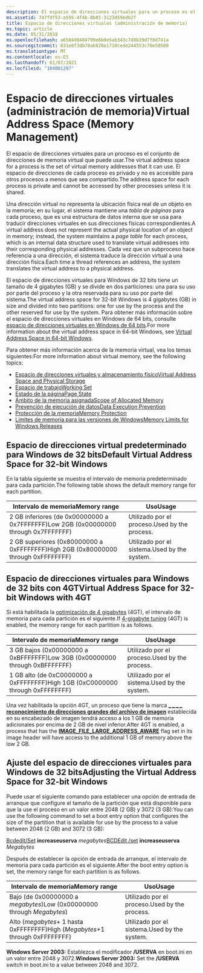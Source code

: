 ```yaml
---
description: El espacio de direcciones virtuales para un proceso es el conjunto de direcciones de memoria virtual que puede usar. El espacio de direcciones de cada proceso es privado y no es accesible para otros procesos a menos que sea compartido.
ms.assetid: 747f9f53-a595-4f4b-8b81-3123d59edb2f
title: Espacio de direcciones virtuales (administración de memoria)
ms.topic: article
ms.date: 05/31/2018
ms.openlocfilehash: a6584d0404799e6b0e5ab343c7d8b39d7f8d741a
ms.sourcegitcommit: 831e8f3db78ab820e1710cede244553c70e50500
ms.translationtype: MT
ms.contentlocale: es-ES
ms.lasthandoff: 01/07/2021
ms.locfileid: "104001297"
---
```

# <a name="virtual-address-space-memory-management"></a><span data-ttu-id="4819f-104">Espacio de direcciones virtuales (administración de memoria)</span><span class="sxs-lookup"><span data-stu-id="4819f-104">Virtual Address Space (Memory Management)</span></span>

<span data-ttu-id="4819f-105">El espacio de direcciones virtuales para un proceso es el conjunto de direcciones de memoria virtual que puede usar.</span><span class="sxs-lookup"><span data-stu-id="4819f-105">The virtual address space for a process is the set of virtual memory addresses that it can use.</span></span> <span data-ttu-id="4819f-106">El espacio de direcciones de cada proceso es privado y no es accesible para otros procesos a menos que sea compartido.</span><span class="sxs-lookup"><span data-stu-id="4819f-106">The address space for each process is private and cannot be accessed by other processes unless it is shared.</span></span>

<span data-ttu-id="4819f-107">Una dirección virtual no representa la ubicación física real de un objeto en la memoria; en su lugar, el sistema mantiene una *tabla de páginas* para cada proceso, que es una estructura de datos interna que se usa para traducir direcciones virtuales en sus direcciones físicas correspondientes.</span><span class="sxs-lookup"><span data-stu-id="4819f-107">A virtual address does not represent the actual physical location of an object in memory; instead, the system maintains a *page table* for each process, which is an internal data structure used to translate virtual addresses into their corresponding physical addresses.</span></span> <span data-ttu-id="4819f-108">Cada vez que un subproceso hace referencia a una dirección, el sistema traduce la dirección virtual a una dirección física.</span><span class="sxs-lookup"><span data-stu-id="4819f-108">Each time a thread references an address, the system translates the virtual address to a physical address.</span></span>

<span data-ttu-id="4819f-109">El espacio de direcciones virtuales para Windows de 32 bits tiene un tamaño de 4 gigabytes (GB) y se divide en dos particiones: una para su uso por parte del proceso y la otra reservada para su uso por parte del sistema.</span><span class="sxs-lookup"><span data-stu-id="4819f-109">The virtual address space for 32-bit Windows is 4 gigabytes (GB) in size and divided into two partitions: one for use by the process and the other reserved for use by the system.</span></span> <span data-ttu-id="4819f-110">Para obtener más información sobre el espacio de direcciones virtuales en Windows de 64 bits, consulte [espacio de direcciones virtuales en Windows de 64 bits](../winprog64/virtual-address-space.md).</span><span class="sxs-lookup"><span data-stu-id="4819f-110">For more information about the virtual address space in 64-bit Windows, see [Virtual Address Space in 64-bit Windows](../winprog64/virtual-address-space.md).</span></span>

<span data-ttu-id="4819f-111">Para obtener más información acerca de la memoria virtual, vea los temas siguientes:</span><span class="sxs-lookup"><span data-stu-id="4819f-111">For more information about virtual memory, see the following topics:</span></span>

-   [<span data-ttu-id="4819f-112">Espacio de direcciones virtuales y almacenamiento físico</span><span class="sxs-lookup"><span data-stu-id="4819f-112">Virtual Address Space and Physical Storage</span></span>](virtual-address-space-and-physical-storage.md)
-   [<span data-ttu-id="4819f-113">Espacio de trabajo</span><span class="sxs-lookup"><span data-stu-id="4819f-113">Working Set</span></span>](working-set.md)
-   [<span data-ttu-id="4819f-114">Estado de la página</span><span class="sxs-lookup"><span data-stu-id="4819f-114">Page State</span></span>](page-state.md)
-   [<span data-ttu-id="4819f-115">Ámbito de la memoria asignada</span><span class="sxs-lookup"><span data-stu-id="4819f-115">Scope of Allocated Memory</span></span>](scope-of-allocated-memory.md)
-   [<span data-ttu-id="4819f-116">Prevención de ejecución de datos</span><span class="sxs-lookup"><span data-stu-id="4819f-116">Data Execution Prevention</span></span>](data-execution-prevention.md)
-   [<span data-ttu-id="4819f-117">Protección de la memoria</span><span class="sxs-lookup"><span data-stu-id="4819f-117">Memory Protection</span></span>](memory-protection.md)
-   [<span data-ttu-id="4819f-118">Límites de memoria para las versiones de Windows</span><span class="sxs-lookup"><span data-stu-id="4819f-118">Memory Limits for Windows Releases</span></span>](memory-limits-for-windows-releases.md)

## <a name="default-virtual-address-space-for-32-bit-windows"></a><span data-ttu-id="4819f-119">Espacio de direcciones virtual predeterminado para Windows de 32 bits</span><span class="sxs-lookup"><span data-stu-id="4819f-119">Default Virtual Address Space for 32-bit Windows</span></span>

<span data-ttu-id="4819f-120">En la tabla siguiente se muestra el intervalo de memoria predeterminado para cada partición.</span><span class="sxs-lookup"><span data-stu-id="4819f-120">The following table shows the default memory range for each partition.</span></span>



| <span data-ttu-id="4819f-121">Intervalo de memoria</span><span class="sxs-lookup"><span data-stu-id="4819f-121">Memory range</span></span>                             | <span data-ttu-id="4819f-122">Uso</span><span class="sxs-lookup"><span data-stu-id="4819f-122">Usage</span></span>                |
|------------------------------------------|----------------------|
| <span data-ttu-id="4819f-123">2 GB inferiores (de 0x00000000 a 0x7FFFFFFF)</span><span class="sxs-lookup"><span data-stu-id="4819f-123">Low 2GB (0x00000000 through 0x7FFFFFFF)</span></span>  | <span data-ttu-id="4819f-124">Utilizado por el proceso.</span><span class="sxs-lookup"><span data-stu-id="4819f-124">Used by the process.</span></span> |
| <span data-ttu-id="4819f-125">2 GB superiores (0x80000000 a 0xFFFFFFFF)</span><span class="sxs-lookup"><span data-stu-id="4819f-125">High 2GB (0x80000000 through 0xFFFFFFFF)</span></span> | <span data-ttu-id="4819f-126">Utilizado por el sistema.</span><span class="sxs-lookup"><span data-stu-id="4819f-126">Used by the system.</span></span>  |



 

## <a name="virtual-address-space-for-32-bit-windows-with-4gt"></a><span data-ttu-id="4819f-127">Espacio de direcciones virtuales para Windows de 32 bits con 4GT</span><span class="sxs-lookup"><span data-stu-id="4819f-127">Virtual Address Space for 32-bit Windows with 4GT</span></span>

<span data-ttu-id="4819f-128">Si está habilitada la [optimización de 4 gigabytes](4-gigabyte-tuning.md) (4GT), el intervalo de memoria para cada partición es el siguiente.</span><span class="sxs-lookup"><span data-stu-id="4819f-128">If [4-gigabyte tuning](4-gigabyte-tuning.md) (4GT) is enabled, the memory range for each partition is as follows.</span></span>



| <span data-ttu-id="4819f-129">Intervalo de memoria</span><span class="sxs-lookup"><span data-stu-id="4819f-129">Memory range</span></span>                             | <span data-ttu-id="4819f-130">Uso</span><span class="sxs-lookup"><span data-stu-id="4819f-130">Usage</span></span>                |
|------------------------------------------|----------------------|
| <span data-ttu-id="4819f-131">3 GB bajos (0x00000000 a 0xBFFFFFFF)</span><span class="sxs-lookup"><span data-stu-id="4819f-131">Low 3GB (0x00000000 through 0xBFFFFFFF)</span></span>  | <span data-ttu-id="4819f-132">Utilizado por el proceso.</span><span class="sxs-lookup"><span data-stu-id="4819f-132">Used by the process.</span></span> |
| <span data-ttu-id="4819f-133">1 GB alto (de 0xC0000000 a 0xFFFFFFFF)</span><span class="sxs-lookup"><span data-stu-id="4819f-133">High 1GB (0xC0000000 through 0xFFFFFFFF)</span></span> | <span data-ttu-id="4819f-134">Utilizado por el sistema.</span><span class="sxs-lookup"><span data-stu-id="4819f-134">Used by the system.</span></span>  |



 

<span data-ttu-id="4819f-135">Una vez habilitada la opción 4GT, un proceso que tiene la marca [**\_ \_ \_ \_ reconocimiento de direcciones grandes del archivo de imagen**](/windows/win32/api/dbghelp/ns-dbghelp-loaded_image) establecida en su encabezado de imagen tendrá acceso a los 1 GB de memoria adicionales por encima de 2 GB de nivel inferior.</span><span class="sxs-lookup"><span data-stu-id="4819f-135">After 4GT is enabled, a process that has the [**IMAGE\_FILE\_LARGE\_ADDRESS\_AWARE**](/windows/win32/api/dbghelp/ns-dbghelp-loaded_image) flag set in its image header will have access to the additional 1 GB of memory above the low 2 GB.</span></span>

## <a name="adjusting-the-virtual-address-space-for-32-bit-windows"></a><span data-ttu-id="4819f-136">Ajuste del espacio de direcciones virtuales para Windows de 32 bits</span><span class="sxs-lookup"><span data-stu-id="4819f-136">Adjusting the Virtual Address Space for 32-bit Windows</span></span>

<span data-ttu-id="4819f-137">Puede usar el siguiente comando para establecer una opción de entrada de arranque que configure el tamaño de la partición que está disponible para que la use el proceso en un valor entre 2048 (2 GB) y 3072 (3 GB):</span><span class="sxs-lookup"><span data-stu-id="4819f-137">You can use the following command to set a boot entry option that configures the size of the partition that is available for use by the process to a value between 2048 (2 GB) and 3072 (3 GB):</span></span>

<span data-ttu-id="4819f-138">[Bcdedit/Set](/windows-hardware/drivers/devtest/bcdedit--set) **increaseuserva** *megabytes*</span><span class="sxs-lookup"><span data-stu-id="4819f-138">[BCDEdit /set](/windows-hardware/drivers/devtest/bcdedit--set) **increaseuserva** *Megabytes*</span></span>

<span data-ttu-id="4819f-139">Después de establecer la opción de entrada de arranque, el intervalo de memoria para cada partición es el siguiente.</span><span class="sxs-lookup"><span data-stu-id="4819f-139">After the boot entry option is set, the memory range for each partition is as follows.</span></span>



| <span data-ttu-id="4819f-140">Intervalo de memoria</span><span class="sxs-lookup"><span data-stu-id="4819f-140">Memory range</span></span>                            | <span data-ttu-id="4819f-141">Uso</span><span class="sxs-lookup"><span data-stu-id="4819f-141">Usage</span></span>                |
|-----------------------------------------|----------------------|
| <span data-ttu-id="4819f-142">Bajo (de 0x00000000 a *megabytes*)</span><span class="sxs-lookup"><span data-stu-id="4819f-142">Low (0x00000000 through *Megabytes*)</span></span>    | <span data-ttu-id="4819f-143">Utilizado por el proceso.</span><span class="sxs-lookup"><span data-stu-id="4819f-143">Used by the process.</span></span> |
| <span data-ttu-id="4819f-144">Alto (*megabytes*+ 1 hasta 0xFFFFFFFF)</span><span class="sxs-lookup"><span data-stu-id="4819f-144">High (*Megabytes*+1 through 0xFFFFFFFF)</span></span> | <span data-ttu-id="4819f-145">Utilizado por el sistema.</span><span class="sxs-lookup"><span data-stu-id="4819f-145">Used by the system.</span></span>  |



 

<span data-ttu-id="4819f-146">**Windows Server 2003:** Establezca el modificador **/USERVA** en boot.ini en un valor entre 2048 y 3072.</span><span class="sxs-lookup"><span data-stu-id="4819f-146">**Windows Server 2003:** Set the **/USERVA** switch in boot.ini to a value between 2048 and 3072.</span></span>

 

 
